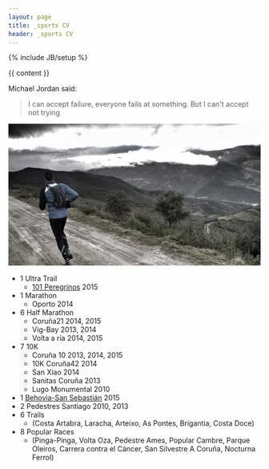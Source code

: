 ```yaml
---
layout: page
title: _sports CV
header: _sports CV
---
```


{% include JB/setup %}

{{ content }}

Michael Jordan said:

> I can accept failure, everyone fails at something.
> But I can't accept not trying

![image](./assets/images/psanxiao_trail.jpg)

* 1 Ultra Trail
  - [101 Peregrinos](http://www.101peregrinos.com) 2015
* 1 Marathon
  - Oporto 2014
* 6 Half Marathon
  - Coruña21 2014, 2015
  - Vig-Bay 2013, 2014
  - Volta a ría 2014, 2015
* 7 10K
  - Coruña 10 2013, 2014, 2015
  - 10K Coruña42 2014
  - San Xiao 2014
  - Sanitas Coruña 2013
  - Lugo Monumental 2010
* 1 [Behovia-San Sebastián](http://www.behobia-sansebastian.com) 2015
* 2 Pedestres Santiago 2010, 2013
* 6 Trails
  - (Costa Artabra, Laracha, Arteixo, As Pontes, Brigantia, Costa Doce)
* 8 Popular Races
  - (Pinga-Pinga, Volta Oza, Pedestre Ames, Popular Cambre, Parque Oleiros,
     Carrera contra el Cáncer, San Silvestre A Coruña, Nocturna Ferrol)

